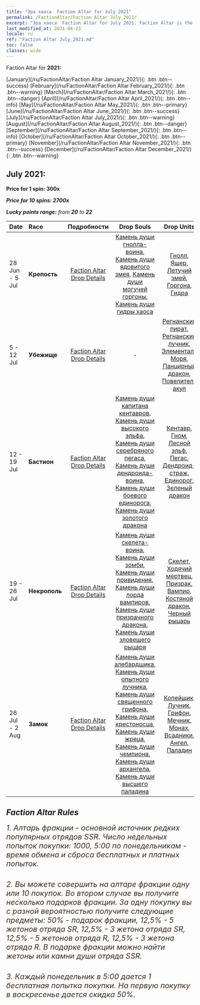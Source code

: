 ```yaml
---
title: "Эра хаоса  Faction Altar for July 2021"
permalink: /FactionAltar/Faction Altar July_2021/
excerpt: "Эра хаоса  Faction Altar for July 2021. Faction Altar is the primary method for obtaining SSR units from the popular faction. Limited to 1,000 purchases each week. The popular faction changes at 05:00 every Monday. Purchase attempts and free purchase attempts will also reset then."
last_modified_at: 2021-04-23
locale: ru
ref: "Faction Altar July_2021.md"
toc: false
classes: wide
---
```


  Faction Altar for **2021:**

  [January](/ru/FactionAltar/Faction Altar January_2021/){: .btn .btn--success} [February](/ru/FactionAltar/Faction Altar February_2021/){: .btn .btn--warning} [March](/ru/FactionAltar/Faction Altar March_2021/){: .btn .btn--danger} [April](/ru/FactionAltar/Faction Altar April_2021/){: .btn .btn--info} [May](/ru/FactionAltar/Faction Altar May_2021/){: .btn .btn--primary} [June](/ru/FactionAltar/Faction Altar June_2021/){: .btn .btn--success} [July](/ru/FactionAltar/Faction Altar July_2021/){: .btn .btn--warning} [August](/ru/FactionAltar/Faction Altar August_2021/){: .btn .btn--danger} [September](/ru/FactionAltar/Faction Altar September_2021/){: .btn .btn--info} [October](/ru/FactionAltar/Faction Altar October_2021/){: .btn .btn--primary} [November](/ru/FactionAltar/Faction Altar November_2021/){: .btn .btn--success} [December](/ru/FactionAltar/Faction Altar December_2021/){: .btn .btn--warning} 

## July 2021:

  **Price for 1 spin: 300x** <i class="fas fa-gem"/>

  **Price for 10 spins: 2700x** <i class="fas fa-gem"/>

  **Lucky points range:** from **20** to **22**

  |    Date    |  Race  |  Подробности  |   Drop Souls   | Drop Units |
  |:-----------|:-------|:---------:|:--------------:|:----------:|
  | 28 Jun - 5 Jul | **Крепость** | [Faction Altar Drop Details](/ru/FactionAltar/DROP_108/) | [Камень души гнолла-воина](/ItemsRU/unt_336/), [Камень души ядовитого змея](/ItemsRU/unt_337/), [Камень души могучей горгоны](/ItemsRU/unt_339/), [Камень души гидры хаоса](/ItemsRU/unt_341/) | [Гнолл](/ItemsRU/unt_253/), [Ящер](/ItemsRU/unt_254/), [Летучий змей](/ItemsRU/unt_255/), [Горгона](/ItemsRU/unt_257/), [Гидра](/ItemsRU/unt_259/) | 
  | 5 - 12 Jul | **Убежище** | [Faction Altar Drop Details](/ru/FactionAltar/DROP_112/) |  - | [Регнанский пират](/ItemsRU/unt_273/), [Регнанский лучник](/ItemsRU/unt_274/), [Элементаль Моря](/ItemsRU/unt_275/), [Панцирный дракон](/ItemsRU/unt_278/), [Повелитель акул](/ItemsRU/unt_281/) | 
  | 12 - 19 Jul | **Бастион** | [Faction Altar Drop Details](/ru/FactionAltar/DROP_102/) | [Камень души капитана кентавров](/ItemsRU/unt_290/), [Камень души высокого эльфа](/ItemsRU/unt_291/), [Камень души серебряного пегаса](/ItemsRU/unt_292/), [Камень души дендроида-воина](/ItemsRU/unt_293/), [Камень души боевого единорога](/ItemsRU/unt_294/), [Камень души золотого дракона](/ItemsRU/unt_295/) | [Кентавр](/ItemsRU/unt_199/), [Гном](/ItemsRU/unt_200/), [Лесной эльф](/ItemsRU/unt_201/), [Пегас](/ItemsRU/unt_202/), [Дендроид-страж](/ItemsRU/unt_203/), [Единорог](/ItemsRU/unt_204/), [Зеленый дракон](/ItemsRU/unt_205/) | 
  | 19 - 26 Jul | **Некрополь** | [Faction Altar Drop Details](/ru/FactionAltar/DROP_104/) | [Камень души скелета-воина](/ItemsRU/unt_297/), [Камень души зомби](/ItemsRU/unt_298/), [Камень души привидения](/ItemsRU/unt_299/), [Камень души лорда вампиров](/ItemsRU/unt_300/), [Камень души призрачного дракона](/ItemsRU/unt_303/), [Камень души зловещего рыцаря](/ItemsRU/unt_302/) | [Скелет](/ItemsRU/unt_208/), [Ходячий мертвец](/ItemsRU/unt_209/), [Призрак](/ItemsRU/unt_210/), [Вампир](/ItemsRU/unt_211/), [Костяной дракон](/ItemsRU/unt_214/), [Черный рыцарь](/ItemsRU/unt_213/) | 
  | 26 Jul - 2 Aug | **Замок** | [Faction Altar Drop Details](/ru/FactionAltar/DROP_101/) | [Камень души алебардщика](/ItemsRU/unt_282/), [Камень души опытного лучника](/ItemsRU/unt_283/), [Камень души священного грифона](/ItemsRU/unt_284/), [Камень души крестоносца](/ItemsRU/unt_285/), [Камень души жреца](/ItemsRU/unt_286/), [Камень души чемпиона](/ItemsRU/unt_287/), [Камень души архангела](/ItemsRU/unt_288/), [Камень души высшего паладина](/ItemsRU/unt_289/) | [Копейщик](/ItemsRU/unt_190/), [Лучник](/ItemsRU/unt_191/), [Грифон](/ItemsRU/unt_192/), [Мечник](/ItemsRU/unt_193/), [Монах](/ItemsRU/unt_194/), [Всадники](/ItemsRU/unt_195/), [Ангел](/ItemsRU/unt_196/), [Паладин](/ItemsRU/unt_197/) | 




## Faction Altar Rules

  <span style="color: #3c2a1e;font-size:20px">1. Алтарь фракции - основной источник редких популярных отрядов SSR. Число недельных попыток покупки: 1000, 5:00 по понедельникам - время обмена и сброса бесплатных и платных попыток.</span><br/>

<br/>  <span style="color: #3c2a1e;font-size:20px">2. Вы можете совершить на алтаре фракции одну или 10 покупок. Во втором случае вы получите несколько подарков фракции. За одну покупку вы с разной вероятностью получите следующие предметы: 50% - подарок фракции, 12,5% - 5 жетонов отряда SR, 12,5% - 3 жетона отряда SR, 12,5% - 5 жетонов отряда R, 12,5% - 3 жетона отряда R. В подарке фракции можно найти жетоны или камни души отряда SSR.</span>

<br/>  <span style="color: #3c2a1e;font-size:20px">3. Каждый понедельник в 5:00 дается 1 бесплатная попытка покупки. На первую покупку в воскресенье дается скидка 50%.</span><br/>

<br/>